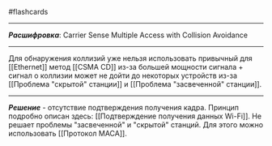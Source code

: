 #flashcards
***
***Расшифровка***: Carrier Sense Multiple Access with Collision Avoidance
***
Для обнаружения коллизий уже нельзя использовать привычный для [[Ethernet]] метод [[CSMA CD]] из-за большей мощности сигнала + сигнал о коллизии может не дойти до некоторых устройств из-за [[Проблема "скрытой" станции]] и [[Проблема "засвеченной" станции]].
***
***Решение*** - отсутствие подтверждения получения кадра.
Принцип подробно описан здесь: [[Подтверждение получения данных Wi-Fi]].
Не решает проблемы "засвеченной" и "скрытой" станций. Для этого можно использовать [[Протокол MACA]].
<!--SR:!2025-10-17,11,230-->